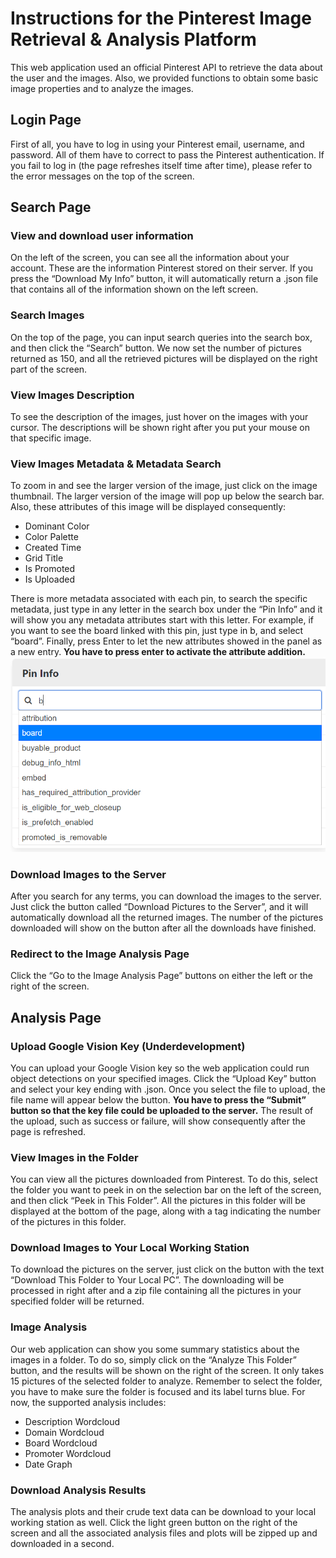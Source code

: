 # Instructions for the Pinterest Image Retrieval & Analysis Platform 
This web application used an official Pinterest API to retrieve the data about the user and the images. Also, we provided functions to obtain some basic image properties and to analyze the images.

## Login Page
First of all, you have to log in using your Pinterest email, username, and password. All of them have to correct to pass the Pinterest authentication. If you fail to log in (the page refreshes itself time after time), please refer to the error messages on the top of the screen. 

## Search Page
### View and download user information
On the left of the screen, you can see all the information about your account. These are the information Pinterest stored on their server. If you press the “Download My Info” button, it will automatically return a .json file that contains all of the information shown on the left screen.
### Search Images
On the top of the page, you can input search queries into the search box, and then click the “Search” button. We now set the number of pictures returned as 150, and all the retrieved pictures will be displayed on the right part of the screen. 
### View Images Description
To see the description of the images, just hover on the images with your cursor. The descriptions will be shown right after you put your mouse on that specific image.
### View Images Metadata & Metadata Search
To zoom in and see the larger version of the image, just click on the image thumbnail. The larger version of the image will pop up below the search bar. Also, these attributes of this image will be displayed consequently:
-	Dominant Color 
-	Color Palette
-	Created Time
-	Grid Title
-	Is Promoted
-	Is Uploaded

There is more metadata associated with each pin, to search the specific metadata, just type in any letter in the search box under the “Pin Info” and it will show you any metadata attributes start with this letter. For example, if you want to see the board linked with this pin, just type in b, and select “board”. Finally, press Enter to let the new attributes showed in the panel as a new entry. **You have to press enter to activate the attribute addition.**
![](https://github.com/ReichYang/dil-pin/blob/master/search.png)


### Download Images to the Server
After you search for any terms, you can download the images to the server. Just click the button called “Download Pictures to the Server”, and it will automatically download all the returned images. The number of the pictures downloaded will show on the button after all the downloads have finished.
### Redirect to the Image Analysis Page
Click the “Go to the Image Analysis Page” buttons on either the left or the right of the screen.

## Analysis Page
### Upload Google Vision Key (Underdevelopment)
You can upload your Google Vision key so the web application could run object detections on your specified images. Click the “Upload Key” button and select your key ending with .json. Once you select the file to upload, the file name will appear below the button. **You have to press the “Submit” button so that the key file could be uploaded to the server.** The result of the upload, such as success or failure, will show consequently after the page is refreshed.
### View Images in the Folder
You can view all the pictures downloaded from Pinterest. To do this, select the folder you want to peek in on the selection bar on the left of the screen, and then click “Peek in This Folder”. All the pictures in this folder will be displayed at the bottom of the page, along with a tag indicating the number of the pictures in this folder.
### Download Images to Your Local Working Station
To download the pictures on the server, just click on the button with the text “Download This Folder to Your Local PC”. The downloading will be processed in right after and a zip file containing all the pictures in your specified folder will be returned.
### Image Analysis
Our web application can show you some summary statistics about the images in a folder. To do so, simply click on the “Analyze This Folder” button, and the results will be shown on the right of the screen. It only takes 15 pictures of the selected folder to analyze. Remember to select the folder, you have to make sure the folder is focused and its label turns blue. For now, the supported analysis includes:
-	Description Wordcloud
-	Domain Wordcloud
-	Board Wordcloud
-	Promoter Wordcloud
-	Date Graph
### Download Analysis Results
The analysis plots and their crude text data can be download to your local working station as well. Click the light green button on the right of the screen and all the associated analysis files and plots will be zipped up and downloaded in a second.
